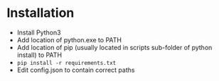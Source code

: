 Installation
============

- Install Python3
- Add location of python.exe to PATH
- Add location of pip (usually located in scripts sub-folder of python install)
  to PATH
- `pip install -r requirements.txt`
- Edit config.json to contain correct paths
